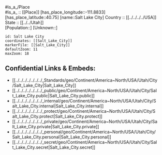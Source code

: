 ﻿---
location: [40.75,-111.8833] 
mapzoom: [7,12] 
mapmarker: city 
type: City
tags:
- geo/City


SpocWebEntityId: 33892
isDeleted: false
confidential: public

---
#is_a_/Place  
#is_a_ :: [[Place]] 
[has_place_longitude::-111.8833] 
[has_place_latitude::40.75] 
[name::Salt Lake City] 
Country :: [[../../../../USA]]  
State :: [[../../Utah]]  
[Population::] 
[Unknown::] 


```leaflet
id: Salt Lake City
coordinates: [[Salt_Lake_City]] 
markerFile: [[Salt_Lake_City]] 
defaultZoom: 11 
maxZoom: 18
```


## Confidential Links & Embeds: 
- [[../../../../../../../_Standards/geo/Continent/America~North/USA/Utah/City/Salt_Lake_City|Salt_Lake_City]] 
- [[../../../../../../../_public/geo/Continent/America~North/USA/Utah/City/Salt_Lake_City.public|Salt_Lake_City.public]] 
- [[../../../../../../../_internal/geo/Continent/America~North/USA/Utah/City/Salt_Lake_City.internal|Salt_Lake_City.internal]] 
- [[../../../../../../../_protect/geo/Continent/America~North/USA/Utah/City/Salt_Lake_City.protect|Salt_Lake_City.protect]] 
- [[../../../../../../../_private/geo/Continent/America~North/USA/Utah/City/Salt_Lake_City.private|Salt_Lake_City.private]] 
- [[../../../../../../../_personal/geo/Continent/America~North/USA/Utah/City/Salt_Lake_City.personal|Salt_Lake_City.personal]] 
- [[../../../../../../../_secret/geo/Continent/America~North/USA/Utah/City/Salt_Lake_City.secret|Salt_Lake_City.secret]] 
